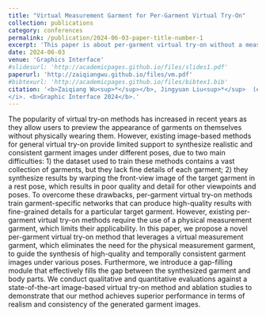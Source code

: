 ```yaml
---
title: "Virtual Measurement Garment for Per-Garment Virtual Try-On"
collection: publications
category: conferences
permalink: /publication/2024-06-03-paper-title-number-1
excerpt: 'This paper is about per-garment virtual try-on without a measurement garment.'
date: 2024-06-03
venue: 'Graphics Interface'
#slidesurl: 'http://academicpages.github.io/files/slides1.pdf'
paperurl: 'http://zaiqiangwu.github.io/files/vm.pdf'
#bibtexurl: 'http://academicpages.github.io/files/bibtex1.bib'
citation: '<b>Zaiqiang Wu<sup>*</sup></b>, Jingyuan Liu<sup>*</sup>  (equal contribution), Toby Chong, I-Chao Shen, Takeo Igarashi. <i>Proceedings of the 50th Graphics Interface Conference
</i>. <b>Graphic Interface 2024</b>.'
---
```

The popularity of virtual try-on methods has increased in recent years as they allow users to preview the appearance of garments on themselves without physically wearing them. However, existing image-based methods for general virtual try-on provide limited support to synthesize realistic and consistent garment images under different poses, due to two main difficulties: 1) the dataset used to train these methods contains a vast collection of garments, but they lack fine details of each garment; 2) they synthesize results by warping the front-view image of the target garment in a rest pose, which results in poor quality and detail for other viewpoints and poses. To overcome these drawbacks, per-garment virtual try-on methods train garment-specific networks that can produce high-quality results with fine-grained details for a particular target garment. However, existing per-garment virtual try-on methods require the use of a physical measurement garment, which limits their applicability. In this paper, we propose a novel per-garment virtual try-on method that leverages a virtual measurement garment, which eliminates the need for the physical measurement garment, to guide the synthesis of high-quality and temporally consistent garment images under various poses. Furthermore, we introduce a gap-filling module that effectively fills the gap between the synthesized garment and body parts. We conduct qualitative and quantitative evaluations against a state-of-the-art image-based virtual try-on method and ablation studies to demonstrate that our method achieves superior performance in terms of realism and consistency of the generated garment images.